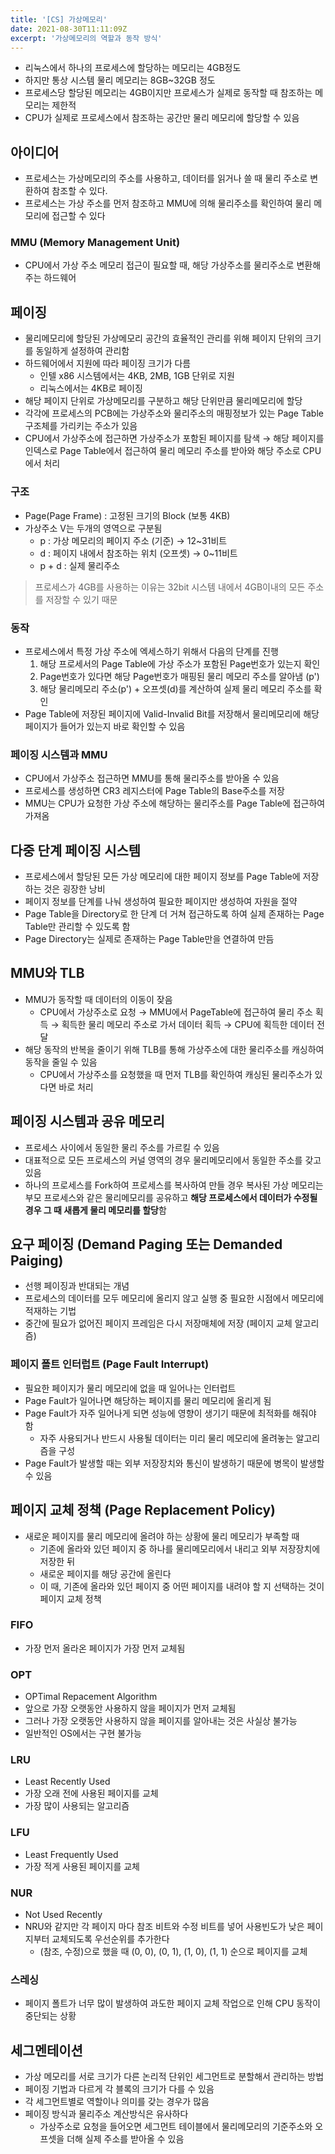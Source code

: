 ```yaml
---
title: '[CS] 가상메모리'
date: 2021-08-30T11:11:09Z
excerpt: '가상메모리의 역할과 동작 방식'
---
```


- 리눅스에서 하나의 프로세스에 할당하는 메모리는 4GB정도
- 하지만 통상 시스템 물리 메모리는 8GB~32GB 정도
- 프로세스당 할당된 메모리는 4GB이지만 프로세스가 실제로 동작할 때 참조하는 메모리는 제한적
- CPU가 실제로 프로세스에서 참조하는 공간만 물리 메모리에 할당할 수 있음

## 아이디어

- 프로세스는 가상메모리의 주소를 사용하고, 데이터를 읽거나 쓸 때 물리 주소로 변환하여 참조할 수 있다.
- 프로세스는 가상 주소를 먼저 참조하고 MMU에 의해 물리주소를 확인하여 물리 메모리에 접근할 수 있다

### MMU (Memory Management Unit)

- CPU에서 가상 주소 메모리 접근이 필요할 때, 해당 가상주소를 물리주소로 변환해 주는 하드웨어

## 페이징

- 물리메모리에 할당된 가상메모리 공간의 효율적인 관리를 위해 페이지 단위의 크기를 동일하게 설정하여 관리함
- 하드웨어에서 지원에 따라 페이징 크기가 다름
  - 인텔 x86 시스템에서는 4KB, 2MB, 1GB 단위로 지원
  - 리눅스에서는 4KB로 페이징
- 해당 페이지 단위로 가상메모리를 구분하고 해당 단위만큼 물리메모리에 할당
- 각각에 프로세스의 PCB에는 가상주소와 물리주소의 매핑정보가 있는 Page Table 구조체를 가리키는 주소가 있음
- CPU에서 가상주소에 접근하면 가상주소가 포함된 페이지를 탐색 → 해당 페이지를 인덱스로 Page Table에서 접근하여 물리 메모리 주소를 받아와 해당 주소로 CPU에서 처리

### 구조

- Page(Page Frame) : 고정된 크기의 Block (보통 4KB)
- 가상주소 V는 두개의 영역으로 구분됨
  - p : 가상 메모리의 페이지 주소 (기준) → 12~31비트
  - d : 페이지 내에서 참조하는 위치 (오프셋) → 0~11비트
  - p + d : 실제 물리주소

> 프로세스가 4GB를 사용하는 이유는 32bit 시스템 내에서 4GB이내의 모든 주소를 저장할 수 있기 때문

### 동작

- 프로세스에서 특정 가상 주소에 엑세스하기 위해서 다음의 단계를 진행
  1. 해당 프로세서의 Page Table에 가상 주소가 포함된 Page번호가 있는지 확인
  2. Page번호가 있다면 해당 Page번호가 매핑된 물리 메모리 주소를 알아냄 (p')
  3. 해당 물리메모리 주소(p') + 오프셋(d)를 계산하여 실제 물리 메모리 주소를 확인
- Page Table에 저장된 페이지에 Valid-Invalid Bit를 저장해서 물리메모리에 해당 페이지가 들어가 있는지 바로 확인할 수 있음

### 페이징 시스템과 MMU

- CPU에서 가상주소 접근하면 MMU를 통해 물리주소를 받아올 수 있음
- 프로세스를 생성하면 CR3 레지스터에 Page Table의 Base주소를 저장
- MMU는 CPU가 요청한 가상 주소에 해당하는 물리주소를 Page Table에 접근하여 가져옴

## 다중 단계 페이징 시스템

- 프로세스에서 할당된 모든 가상 메모리에 대한 페이지 정보를 Page Table에 저장하는 것은 굉장한 낭비
- 페이지 정보를 단계를 나눠 생성하여 필요한 페이지만 생성하여 자원을 절약
- Page Table을 Directory로 한 단계 더 거쳐 접근하도록 하여 실제 존재하는 Page Table만 관리할 수 있도록 함
- Page Directory는 실제로 존재하는 Page Table만을 연결하여 만듬

## MMU와 TLB

- MMU가 동작할 때 데이터의 이동이 잦음
  - CPU에서 가상주소로 요청 → MMU에서 PageTable에 접근하여 물리 주소 획득 → 획득한 물리 메모리 주소로 가서 데이터 획득 → CPU에 획득한 데이터 전달
- 해당 동작의 반복을 줄이기 위해 TLB를 통해 가상주소에 대한 물리주소를 캐싱하여 동작을 줄일 수 있음
  - CPU에서 가상주소를 요청했을 때 먼저 TLB를 확인하여 캐싱된 물리주소가 있다면 바로 처리

## 페이징 시스템과 공유 메모리

- 프로세스 사이에서 동일한 물리 주소를 가르킬 수 있음
- 대표적으로 모든 프로세스의 커널 영역의 경우 물리메모리에서 동일한 주소를 갖고있음
- 하나의 프로세스를 Fork하여 프로세스를 복사하여 만들 경우 복사된 가상 메모리는 부모 프로세스와 같은 물리메모리를 공유하고 **해당 프로세스에서 데이터가 수정될 경우 그 때 새롭게 물리 메모리를 할당**함

## 요구 페이징 (Demand Paging 또는 Demanded Paiging)

- 선행 페이징과 반대되는 개념
- 프로세스의 데이터를 모두 메모리에 올리지 않고 실행 중 필요한 시점에서 메모리에 적재하는 기법
- 중간에 필요가 없어진 페이지 프레임은 다시 저장매체에 저장 (페이지 교체 알고리즘)

### 페이지 폴트 인터럽트 (Page Fault Interrupt)

- 필요한 페이지가 물리 메모리에 없을 때 일어나는 인터럽트
- Page Fault가 일어나면 해당하는 페이지를 물리 메모리에 올리게 됨
- Page Fault가 자주 일어나게 되면 성능에 영향이 생기기 때문에 최적화를 해줘야 함
  - 자주 사용되거나 반드시 사용될 데이터는 미리 물리 메모리에 올려놓는 알고리즘을 구성
- Page Fault가 발생할 때는 외부 저장장치와 통신이 발생하기 때문에 병목이 발생할 수 있음

## 페이지 교체 정책 (Page Replacement Policy)

- 새로운 페이지를 물리 메모리에 올려야 하는 상황에 물리 메모리가 부족할 때
  - 기존에 올라와 있던 페이지 중 하나를 물리메모리에서 내리고 외부 저장장치에 저장한 뒤
  - 새로운 페이지를 해당 공간에 올린다
  - 이 때, 기존에 올라와 있던 페이지 중 어떤 페이지를 내려야 할 지 선택하는 것이 페이지 교체 정책

### FIFO

- 가장 먼저 올라온 페이지가 가장 먼저 교체됨

### **OPT**

- OPTimal Repacement Algorithm
- 앞으로 가장 오랫동안 사용하지 않을 페이지가 먼저 교체됨
- 그러나 가장 오랫동안 사용하지 않을 페이지를 알아내는 것은 사실상 불가능
- 일반적인 OS에서는 구현 불가능

### **LRU**

- Least Recently Used
- 가장 오래 전에 사용된 페이지를 교체
- 가장 많이 사용되는 알고리즘

### **LFU**

- Least Frequently Used
- 가장 적게 사용된 페이지를 교체

### **NUR**

- Not Used Recently
- NRU와 같지만 각 페이지 마다 참조 비트와 수정 비트를 넣어 사용빈도가 낮은 페이지부터 교체되도록 우선순위를 추가한다
  - (참조, 수정)으로 했을 때 (0, 0), (0, 1), (1, 0), (1, 1) 순으로 페이지를 교체

### 스레싱

- 페이지 폴트가 너무 많이 발생하여 과도한 페이지 교체 작업으로 인해 CPU 동작이 중단되는 상황

## 세그멘테이션

- 가상 메모리를 서로 크기가 다른 논리적 단위인 세그먼트로 분할해서 관리하는 방법
- 페이징 기법과 다르게 각 블록의 크기가 다를 수 있음
- 각 세그먼트별로 역할이나 의미를 갖는 경우가 많음
- 페이징 방식과 물리주소 계산방식은 유사하다
  - 가상주소로 요청을 들어오면 세그먼트 테이블에서 물리메모리의 기준주소와 오프셋을 더해 실제 주소를 받아올 수 있음
